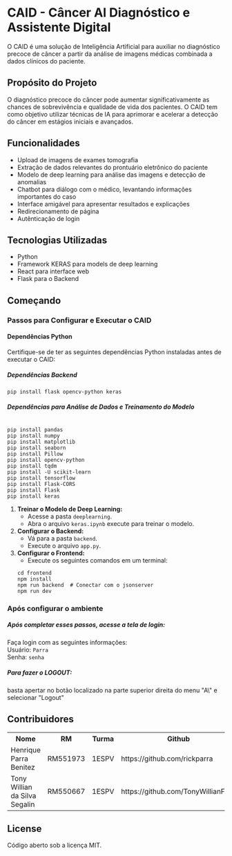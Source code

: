 <!DOCTYPE html>
<html lang="pt-br">

<head>
  <meta charset="UTF-8">
  <meta name="viewport" content="width=device-width, initial-scale=1.0">
</head>

<body>

  <h1>CAID - Câncer AI Diagnóstico e Assistente Digital</h1>

  <p>O CAID é uma solução de Inteligência Artificial para auxiliar no diagnóstico precoce de câncer a partir da análise de imagens médicas combinada a dados clínicos do paciente.</p>

  <h2>Propósito do Projeto</h2>

  <p>O diagnóstico precoce do câncer pode aumentar significativamente as chances de sobrevivência e qualidade de vida dos pacientes. O CAID tem como objetivo utilizar técnicas de IA para aprimorar e acelerar a detecção do câncer em estágios iniciais e avançados.</p>

  <h2>Funcionalidades</h2>

  <ul>
    <li>Upload de imagens de exames tomografia</li>
    <li>Extração de dados relevantes do prontuário eletrônico do paciente</li>
    <li>Modelo de deep learning para análise das imagens e detecção de anomalias</li>
    <li>Chatbot para diálogo com o médico, levantando informações importantes do caso</li>
    <li>Interface amigável para apresentar resultados e explicações</li>
    <li>Redirecionamento de página</li>
    <li>Autênticação de login</li>
  </ul>

  <h2>Tecnologias Utilizadas</h2>

  <ul>
    <li>Python</li>
    <li>Framework KERAS para models de deep learning</li>
    <li>React para interface web</li>
    <li>Flask para o Backend</li>
  </ul>

  <h2>Começando</h2>

  <h3>Passos para Configurar e Executar o CAID</h3>

  <h4>Dependências Python</h4>

  <p>Certifique-se de ter as seguintes dependências Python instaladas antes de executar o CAID:</p>

  <h5>Dependências Backend</h5>

<pre><code>pip install flask opencv-python keras</code></pre>

<h5>Dependências para Análise de Dados e Treinamento do Modelo</h5>

<pre><code>
pip install pandas
pip install numpy
pip install matplotlib
pip install seaborn
pip install Pillow
pip install opencv-python
pip install tqdm
pip install -U scikit-learn
pip install tensorflow
pip install Flask-CORS
pip install Flask
pip install keras
</code></pre>


<ol>
  <li><strong>Treinar o Modelo de Deep Learning:</strong>
    <ul>
      <li>Acesse a pasta <code>deeplearning</code>.</li>
      <li>Abra o arquivo <code>keras.ipynb</code> execute para treinar o modelo.</li>
    </ul>
  </li>
  <li><strong>Configurar o Backend:</strong>
    <ul>
      <li>Vá para a pasta <code>backend</code>.</li>
      <li>Execute o arquivo <code>app.py</code>.</li>
    </ul>
  </li>
  <li><strong>Configurar o Frontend:</strong>
    <ul>
      <li>Execute os seguintes comandos em um terminal:</li>
    </ul>
    <pre><code>cd frontend
npm install
npm run backend  # Conectar com o jsonserver
npm run dev</code></pre>
  </li>
</ol>

  <h3>Após configurar o ambiente</h3>
  <h5>Após completar esses passos, acesse a tela de login:</h5>

<p>Faça login com as seguintes informações:<br>
Usuário: <code>Parra</code><br>
Senha: <code>senha</code></p>

<h5>Para fazer o LOGOUT:</h5>
<p> basta apertar no botão localizado na parte superior direita do menu "A\" e selecionar "Logout"</p>

  <h2>Contribuidores</h2>

<table>
  <tr>
    <th>Nome</th>
    <th>RM</th>
    <th>Turma</th>
    <th>Github</th>
  </tr>
  <tr>
    <td>Henrique Parra Benitez</td>
    <td>RM551973</td>
    <td>1ESPV</td>
    <td>https://github.com/rickparra</td>
  </tr>
  <tr>
    <td>Tony Willian da Silva Segalin</td>
    <td>RM550667</td>
    <td>1ESPV</td>
    <td>https://github.com/TonyWillianFIAP</td>
  </tr>
</table>


  <h2>License</h2>

  <p>Código aberto sob a licença MIT.</p>

</body>

</html>
